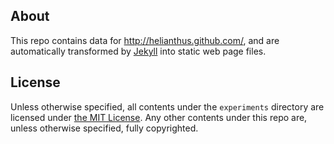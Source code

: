 About
-----

This repo contains data for <http://helianthus.github.com/>, and are automatically transformed by [Jekyll][] into static web page files.

[Jekyll]: http://jekyllrb.com/

License
-------

Unless otherwise specified, all contents under the `experiments` directory are licensed under [the MIT License][].
Any other contents under this repo are, unless otherwise specified, fully copyrighted.

[The MIT License]: http://www.opensource.org/licenses/mit-license.php